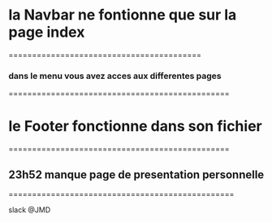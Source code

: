 # la Navbar ne fontionne que sur la page index
=========================================
### dans le menu vous avez acces aux differentes pages
===============================================
# le Footer fonctionne dans son fichier
===============================================
## 23h52 manque page de presentation personnelle
================================================

slack @JMD
